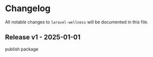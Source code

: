 # Changelog

All notable changes to `laravel-wellness` will be documented in this file.

## Release v1 - 2025-01-01

publish package

